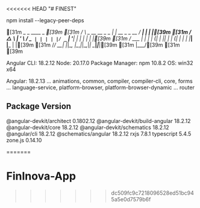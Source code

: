 <<<<<<< HEAD
"# FINEST" 

npm install --legacy-peer-deps



[31m     _                      _                 ____ _     ___[39m
[31m    / \   _ __   __ _ _   _| | __ _ _ __     / ___| |   |_ _|[39m
[31m   / △ \ | '_ \ / _` | | | | |/ _` | '__|   | |   | |    | |[39m
[31m  / ___ \| | | | (_| | |_| | | (_| | |      | |___| |___ | |[39m
[31m /_/   \_\_| |_|\__, |\__,_|_|\__,_|_|       \____|_____|___|[39m
[31m                |___/[39m
[31m    [39m

Angular CLI: 18.2.12
Node: 20.17.0
Package Manager: npm 10.8.2
OS: win32 x64

Angular: 18.2.13
... animations, common, compiler, compiler-cli, core, forms
... language-service, platform-browser, platform-browser-dynamic
... router

Package                         Version
---------------------------------------------------------
@angular-devkit/architect       0.1802.12
@angular-devkit/build-angular   18.2.12
@angular-devkit/core            18.2.12
@angular-devkit/schematics      18.2.12
@angular/cli                    18.2.12
@schematics/angular             18.2.12
rxjs                            7.8.1
typescript                      5.4.5
zone.js                         0.14.10
    
=======
# FinInova-App
>>>>>>> dc509fc9c7218096528ed51bc945a5e0d7579b6f
